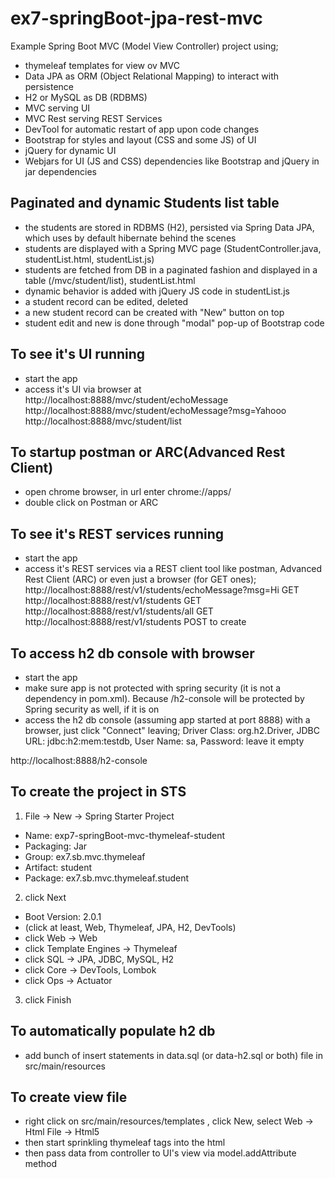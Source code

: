 # ex7-springBoot-jpa-rest-mvc
Example Spring Boot MVC (Model View Controller) project using;
+ thymeleaf templates for view ov MVC
+ Data JPA as ORM (Object Relational Mapping) to interact with persistence
+ H2 or MySQL as DB (RDBMS)
+ MVC serving UI
+ MVC Rest serving REST Services
+ DevTool for automatic restart of app upon code changes
+ Bootstrap for styles and layout (CSS and some JS) of UI
+ jQuery for dynamic UI
+ Webjars for UI (JS and CSS) dependencies like Bootstrap and jQuery in jar dependencies

## Paginated and dynamic Students list table
+ the students are stored in RDBMS (H2), persisted via Spring Data JPA, which uses by default hibernate behind the scenes
+ students are displayed with a Spring MVC page (StudentController.java, studentList.html, studentList.js)
+ students are fetched from DB in a paginated fashion and displayed in a table (/mvc/student/list), studentList.html
+ dynamic behavior is added with jQuery JS code in studentList.js
+ a student record can be edited, deleted
+ a new student record can be created with "New" button on top
+ student edit and new is done through "modal" pop-up of Bootstrap code

## To see it's UI running
+ start the app
+ access it's UI via browser at
http://localhost:8888/mvc/student/echoMessage
http://localhost:8888/mvc/student/echoMessage?msg=Yahooo
http://localhost:8888/mvc/student/list

## To startup postman or ARC(Advanced Rest Client)
+ open chrome browser, in url enter 
chrome://apps/
+ double click on Postman or ARC

## To see it's REST services running
+ start the app
+ access it's REST services via a REST client tool like postman, Advanced Rest Client (ARC) or even just a browser (for GET ones);
http://localhost:8888/rest/v1/students/echoMessage?msg=Hi			GET
http://localhost:8888/rest/v1/students								GET
http://localhost:8888/rest/v1/students/all							GET
http://localhost:8888/rest/v1/students								POST to create

## To access h2 db console with browser
+ start the app
+ make sure app is not protected with spring security (it is not a dependency in pom.xml). Because /h2-console will be protected by Spring security as well, if it is on
+ access the h2 db console (assuming app started at port 8888) with a browser,
 just click "Connect" leaving; 
 Driver Class: org.h2.Driver, 
 JDBC URL: jdbc:h2:mem:testdb, 
 User Name: sa, 
 Password:         leave it empty

http://localhost:8888/h2-console

## To create the project in STS
1. File -> New -> Spring Starter Project
  - Name: exp7-springBoot-mvc-thymeleaf-student
  - Packaging: Jar
  - Group: ex7.sb.mvc.thymeleaf
  - Artifact: student
  - Package: ex7.sb.mvc.thymeleaf.student
2. click Next
  * Boot Version: 2.0.1
  * (click at least, Web, Thymeleaf, JPA, H2, DevTools)
  * click Web -> Web
  * click Template Engines -> Thymeleaf
  * click SQL -> JPA, JDBC, MySQL, H2
  * click Core -> DevTools, Lombok
  * click Ops -> Actuator
3. click Finish
## To automatically populate h2 db
+ add bunch of insert statements in data.sql (or data-h2.sql or both) file in src/main/resources

## To create view file
+ right click on src/main/resources/templates , click New, select Web -> Html File -> Html5
+ then start sprinkling thymeleaf tags into the html
+ then pass data from controller to UI's view via model.addAttribute method
